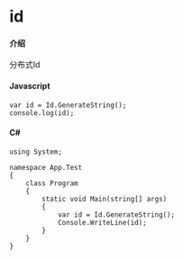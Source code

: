 # id

#### 介绍
分布式Id

#### Javascript
```
var id = Id.GenerateString();
console.log(id);
```

#### C#

```
using System;

namespace App.Test
{
    class Program
    {
        static void Main(string[] args)
        {
            var id = Id.GenerateString();
            Console.WriteLine(id);
        }
    }
}

```
